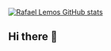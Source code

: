 [![Rafael Lemos GitHub stats](https://github-readme-stats.vercel.app/api?username=Vigia74&theme=midnight-purple&show-icons=true)](https://github.com/anuraghazra/github-readme-stats)


## Hi there 👋

<!--
**Vigia74/Vigia74** is a ✨ _special_ ✨ repository because its `README.md` (this file) appears on your GitHub profile.

Here are some ideas to get you started:

- 🔭 I’m currently working on ...
- 🌱 I’m currently learning ...
- 👯 I’m looking to collaborate on ...
- 🤔 I’m looking for help with ...
- 💬 Ask me about ...
- 📫 How to reach me: ...
- 😄 Pronouns: ...
- ⚡ Fun fact: ...
-->
